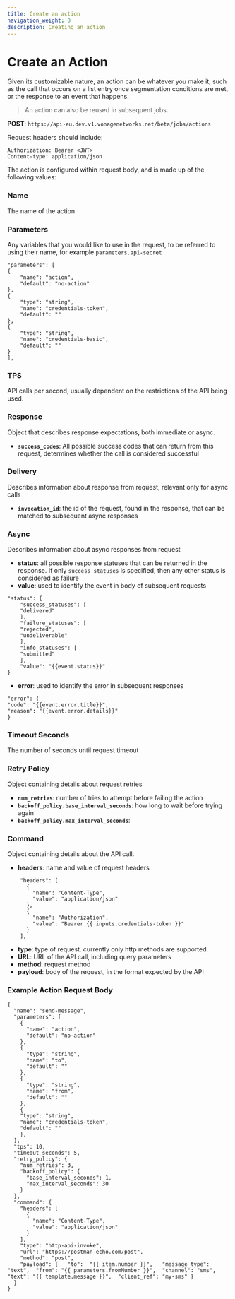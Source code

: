 ```yaml
---
title: Create an action
navigation_weight: 0
description: Creating an action
---
```


# Create an Action

Given its customizable nature, an action can be whatever you make it, such as the call that occurs on a list entry once segmentation conditions are met, or the response to an event that happens. 
>An action can also be reused in subsequent jobs.

**POST**: `https://api-eu.dev.v1.vonagenetworks.net/beta/jobs/actions`

Request headers should include: 

```
Authorization: Bearer <JWT>
Content-type: application/json
```

The action is configured within request body, and is made up of the following values:

### Name 

The name of the action. 

### Parameters 

Any variables that you would like to use in the request, to be referred to using their name, for example `parameters.api-secret` 

```
"parameters": [
{
    "name": "action",
    "default": "no-action"
},
{
    "type": "string",
    "name": "credentials-token",
    "default": ""
},
{
    "type": "string",
    "name": "credentials-basic",
    "default": ""
}
],
  ```

### TPS

API calls per second, usually dependent on the restrictions of the API being used. 

### Response 

Object that describes response expectations, both immediate or async. 

- **`success_codes`**: All possible success codes that can return from this request, determines whether the call is considered successful

### Delivery

Describes information about response from request, relevant only for async calls 

- **`invocation_id`**: the id of the request, found in the response, that can be matched to subsequent async responses

### Async 

Describes information about async responses from request 

- **status**: all possible response statuses that can be returned in the response. If only `success_statuses` is specified, then any other status is considered as failure
- **value**: used to identify the event in body of subsequent requests

```
"status": {
    "success_statuses": [
    "delivered"
    ],
    "failure_statuses": [
    "rejected",
    "undeliverable"
    ],
    "info_statuses": [
    "submitted"
    ],
    "value": "{{event.status}}"
}
```

- **error**: used to identify the error in subsequent responses 

```
"error": {
"code": "{{event.error.title}}",
"reason": "{{event.error.details}}"
}
```

### Timeout Seconds 
The number of seconds until request timeout 

### Retry Policy 

Object containing details about request retries 

- **`num_retries`**: number of tries to attempt before failing the action 
- **`backoff_policy.base_interval_seconds`**: how long to wait before trying again 
- **`backoff_policy.max_interval_seconds`**:

### Command 

Object containing details about the API call.  

- **headers**: name and value of request headers 

```
    "headers": [
      {
        "name": "Content-Type",
        "value": "application/json"
      },
      {
        "name": "Authorization",
        "value": "Bearer {{ inputs.credentials-token }}"
      }
    ],
```

- **type**: type of request. currently only http methods are supported. 
- **URL**: URL of the API call, including query parameters 
- **method**: request method 
- **payload**: body of the request, in the format expected by the API 


### Example Action Request Body

```
{
  "name": "send-message",
  "parameters": [
    {
      "name": "action",
      "default": "no-action"
    },
    {
      "type": "string",
      "name": "to",
      "default": ""
    },
    {
      "type": "string",
      "name": "from",
      "default": ""
    },
    {
    "type": "string",
    "name": "credentials-token",
    "default": ""
    },
  ],
  "tps": 10,
  "timeout_seconds": 5,
  "retry_policy": {
    "num_retries": 3,
    "backoff_policy": {
      "base_interval_seconds": 1,
      "max_interval_seconds": 30
    }
  },
  "command": {
    "headers": [
      {
        "name": "Content-Type",
        "value": "application/json"
      }
    ],
    "type": "http-api-invoke",
    "url": "https://postman-echo.com/post",
    "method": "post",
    "payload": {   "to":  "{{ item.number }}",   "message_type": "text",  "from": "{{ parameters.fromNumber }}",  "channel": "sms",   "text": "{{ template.message }}",  "client_ref": "my-sms" }
  }
}
```